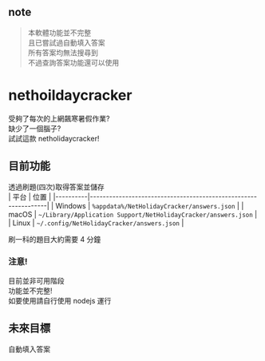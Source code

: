 ## note

> 本軟體功能並不完整  
> 且已嘗試過自動填入答案  
> 所有答案均無法搜尋到  
> 不過查詢答案功能還可以使用

# nethoildaycracker

受夠了每次的上網飆寒暑假作業?  
缺少了一個腦子?  
試試這款 netholidaycracker!

## 目前功能

透過刷題(四次)取得答案並儲存  
| 平台      | 位置                                                           |
|----------|----------------------------------------------------------------|
| Windows  | `%appdata%/NetHolidayCracker/answers.json`                     |
| macOS    | `~/Library/Application Support/NetHolidayCracker/answers.json` |
| Linux    | `~/.config/NetHolidayCracker/answers.json`                     |
  
刷一科的題目大約需要 4 分鐘

### 注意!

目前並非可用階段  
功能並不完整!  
如要使用請自行使用 nodejs 運行

## 未來目標

自動填入答案
